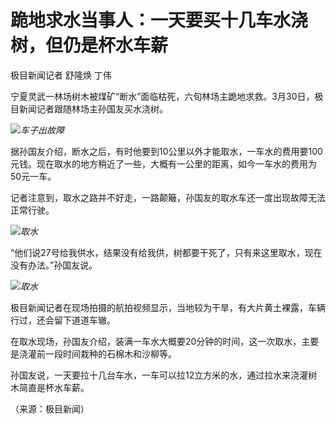 # 跪地求水当事人：一天要买十几车水浇树，但仍是杯水车薪

极目新闻记者 舒隆焕 丁伟

宁夏灵武一林场树木被煤矿“断水”面临枯死，六旬林场主跪地求救。3月30日，极目新闻记者跟随林场主孙国友买水浇树。

![](https://inews.gtimg.com/news_bt/OZxZhpXST4xXvwHtbCfOlnCyFBgD7JXqz80nWWdni1vWwAA/1000)_车子出故障_

据孙国友介绍，断水之后，有时他要到10公里以外才能取水，一车水的费用要100元钱。现在取水的地方稍近了一些，大概有一公里的距离，如今一车水的费用为50元一车。

记者注意到，取水之路并不好走，一路颠簸，孙国友的取水车还一度出现故障无法正常行驶。

![](https://inews.gtimg.com/news_bt/O_7dmL9Na7CKF8oEH_bUMqRXLlrvyIQfGoJnoh8Lvx85EAA/1000)_取水_

“他们说27号给我供水，结果没有给我供，树都要干死了，只有来这里取水，现在没有办法。”孙国友说。

![](https://inews.gtimg.com/news_bt/Ofc97Wd-jIXq63Pp1uQRAshhd80L7eLB-hxcbjMrgiQ9UAA/1000)_取水_

极目新闻记者在现场拍摄的航拍视频显示，当地较为干旱，有大片黄土裸露，车辆行过，还会留下道道车辙。

在取水现场，孙国友介绍，装满一车水大概要20分钟的时间，这一次取水，主要是浇灌前一段时间栽种的石棉木和沙柳等。

孙国友说，一天要拉十几台车水，一车可以拉12立方米的水，通过拉水来浇灌树木简直是杯水车薪。

（来源：极目新闻）

